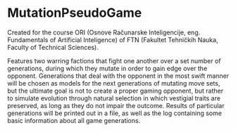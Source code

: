 # MutationPseudoGame
Created for the course ORI (Osnove Računarske Inteligencije, eng. Fundamentals of Artificial Inteligence) of FTN (Fakultet Tehničkih Nauka, Faculty of Technical Sciences).

Features two warring factions that fight one another over a set number of generations, during which they mutate in order to gain edge over the opponent.
Generations that deal with the opponent in the most swift manner will be chosen as models for the next generations of mutating move sets, but the ultimate goal is not to create a proper gaming opponent, but rather to simulate evolution through natural selection in which vestigial traits are preserved, as long as they do not impair the outcome.
Results of particular generations will be printed out in a file, as well as the log containing some basic information about all game generations.
